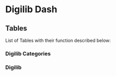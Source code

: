 # Digilib Dash

## Tables

List of Tables with their function described below:

### Digilib Categories

### Digilib
